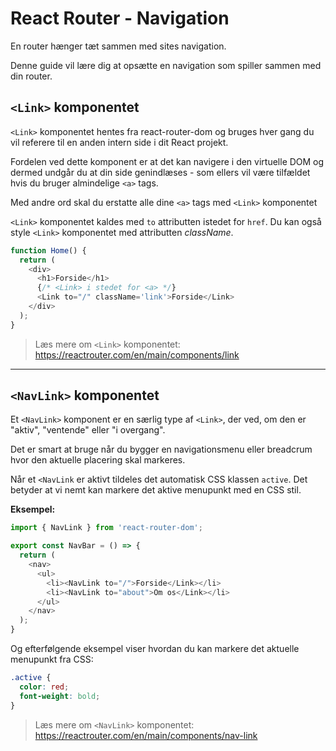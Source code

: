 # React Router - Navigation 
En router hænger tæt sammen med sites navigation.

Denne guide vil lære dig at opsætte en navigation som spiller sammen med din router.

## `<Link>` komponentet

`<Link>` komponentet hentes fra react-router-dom og bruges hver gang du vil referere til en anden intern side i dit React projekt.

Fordelen ved dette komponent er at det kan navigere i den virtuelle DOM og dermed undgår du at din side genindlæses - som ellers vil være tilfældet hvis du bruger almindelige `<a>` tags.

Med andre ord skal du erstatte alle dine `<a>` tags med `<Link>` komponentet

`<Link>` komponentet kaldes med `to` attributten istedet for `href`. Du kan også style `<Link>` komponentet med attributten *className*.

```js
function Home() {
  return (
    <div>
      <h1>Forside</h1>
      {/* <Link> i stedet for <a> */}
      <Link to="/" className='link'>Forside</Link>
    </div>
  );
}
```
> Læs mere om `<Link>` komponentet: https://reactrouter.com/en/main/components/link
___
## `<NavLink>` komponentet

Et `<NavLink>` komponent er en særlig 
type af `<Link>`, der ved, om den er "aktiv", "ventende" eller "i overgang". 

Det er smart at bruge når du bygger en navigationsmenu eller breadcrum hvor den aktuelle placering skal markeres.

Når et `<NavLink` er aktivt tildeles det automatisk CSS klassen `active`. Det betyder at vi nemt kan markere det aktive menupunkt med en CSS stil.

**Eksempel:**
```js
import { NavLink } from 'react-router-dom';

export const NavBar = () => {
  return (
    <nav>
      <ul>
        <li><NavLink to="/">Forside</Link></li>
        <li><NavLink to="about">Om os</Link></li>
      </ul>
    </nav>
  );
}
```
Og efterfølgende eksempel viser hvordan du kan markere det aktuelle menupunkt fra CSS:
```css
.active {
  color: red;
  font-weight: bold;
}
```
> Læs mere om `<NavLink>` komponentet: https://reactrouter.com/en/main/components/nav-link
